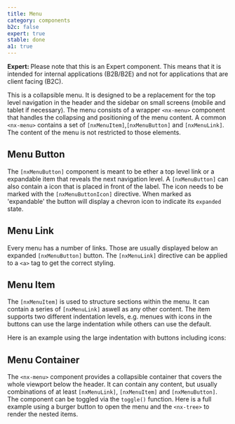 ```yaml
---
title: Menu
category: components
b2c: false
expert: true
stable: done
a1: true
---
```


<div class="docs-deprecation-warning">
  <strong>Expert: </strong>
  Please note that this is an Expert component. This means that it is intended for internal applications (B2B/B2E) and not for applications that are client facing (B2C).
</div>

This is a collapsible menu. It is designed to be a replacement for the top level navigation in the header and the sidebar on small screens (mobile and tablet if necessary). The menu consists of a wrapper `<nx-menu>` component that handles the collapsing and positioning of the menu content. A common `<nx-menu>` contains a set of `[nxMenuItem]`,`[nxMenuButton]` and `[nxMenuLink]`. The content of the menu is not restricted to those elements.

## Menu Button

The `[nxMenuButton]` component is meant to be ether a top level link or a expandable item that reveals the next navigation level. A `[nxMenuButton]` can also contain a icon that is placed in front of the label. The icon needs to be marked with the `[nxMenuButtonIcon]` directive. When marked as 'expandable' the button will display a chevron icon to indicate its `expanded` state.

<!-- example(menu-button) -->

## Menu Link

Every menu has a number of links. Those are usually displayed below an expanded `[nxMenuButton]` button. The `[nxMenuLink]` directive can be applied to a `<a>` tag to get the correct styling.

<!-- example(menu-link) -->

## Menu Item

The `[nxMenuItem]` is used to structure sections within the menu. It can contain a series of `[nxMenuLink]` aswell as any other content. The item supports two different indentation levels, e.g. menues with icons in the buttons can use the large indentation while others can use the default.

<!-- example(menu-item) -->

Here is an example using the large indentation with buttons including icons:

<!-- example(menu-item-with-icons) -->

## Menu Container

The `<nx-menu>` component provides a collapsible container that covers the whole viewport below the header. It can contain any content, but usually combinations of at least `[nxMenuLink]`, `[nxMenuItem]` and `[nxMenuButton]`. The component can be toggled via the `toggle()` function. Here is a full example using a burger button to open the menu and the `<nx-tree>` to render the nested items.

<!-- example(menu) -->
